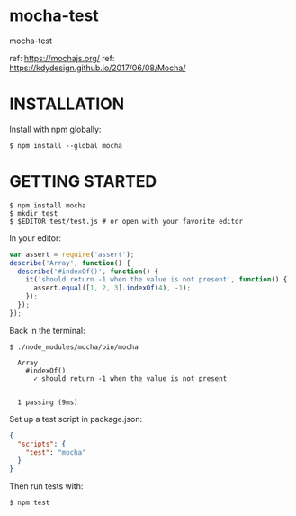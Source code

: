 # mocha-test
mocha-test

ref: https://mochajs.org/
ref: https://kdydesign.github.io/2017/06/08/Mocha/

# INSTALLATION
Install with npm globally:

```
$ npm install --global mocha
```


# GETTING STARTED

```
$ npm install mocha
$ mkdir test
$ $EDITOR test/test.js # or open with your favorite editor
```

In your editor:

~~~javascript
var assert = require('assert');
describe('Array', function() {
  describe('#indexOf()', function() {
    it('should return -1 when the value is not present', function() {
      assert.equal([1, 2, 3].indexOf(4), -1);
    });
  });
});
~~~

Back in the terminal:

```
$ ./node_modules/mocha/bin/mocha

  Array
    #indexOf()
      ✓ should return -1 when the value is not present


  1 passing (9ms)
```

Set up a test script in package.json:

~~~json
{
  "scripts": {
    "test": "mocha"
  }
}
~~~
Then run tests with:

```
$ npm test
```
